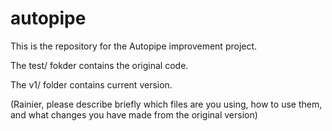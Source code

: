 # autopipe
This is the repository for the Autopipe improvement project. 

The test/ fokder contains the original code. 

The v1/ folder contains current version. 

(Rainier, please describe briefly which files are you using, how to use them, and what changes you have made from the original version)
